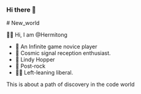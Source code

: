 ### Hi there 👋

<!--
**hermitong/hermitong** is a ✨ _special_ ✨ repository because its `README.md` (this file) appears on your GitHub profile.

Here are some ideas to get you started:


--># New_world

🙋‍♂️ Hi, I am @Hermitong

- 🧗 An Infinite game novice player
- 📡 Cosmic signal reception enthusiast.
- 🕺 Lindy Hopper
- 🎵 Post-rock
- 👨‍🎓 Left-leaning liberal.

This is about a path of discovery in the code world




